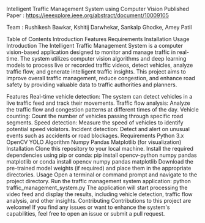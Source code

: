 Intelligent Traffic Management System using Computer Vision
Published Paper : https://ieeexplore.ieee.org/abstract/document/10009105

Team : Rushikesh Bawkar, Kshitij Darwhekar, Sankalp Ghodke, Amey Patil

Table of Contents
Introduction
Features
Requirements
Installation
Usage
Introduction
The Intelligent Traffic Management System is a computer vision-based application designed to monitor and manage traffic in real-time. The system utilizes computer vision algorithms and deep learning models to process live or recorded traffic videos, detect vehicles, analyze traffic flow, and generate intelligent traffic insights. This project aims to improve overall traffic management, reduce congestion, and enhance road safety by providing valuable data to traffic authorities and planners.

Features
Real-time vehicle detection: The system can detect vehicles in a live traffic feed and track their movements.
Traffic flow analysis: Analyze the traffic flow and congestion patterns at different times of the day.
Vehicle counting: Count the number of vehicles passing through specific road segments.
Speed detection: Measure the speed of vehicles to identify potential speed violators.
Incident detection: Detect and alert on unusual events such as accidents or road blockages.
Requirements
Python 3.x
OpenCV
YOLO Algorithm
Numpy
Pandas
Matplotlib (for visualization)
Installation
Clone this repository to your local machine.
Install the required dependencies using pip or conda:
pip install opencv-python numpy pandas matplotlib
or
conda install opencv  numpy pandas matplotlib
Download the pre-trained model weights (if required) and place them in the appropriate directories.
Usage
Open a terminal or command prompt and navigate to the project directory.
Run the traffic management system application:
python traffic_management_system.py
The application will start processing the video feed and display the results, including vehicle detection, traffic flow analysis, and other insights.
Contributing
Contributions to this project are welcome! If you find any issues or want to enhance the system's capabilities, feel free to open an issue or submit a pull request.
